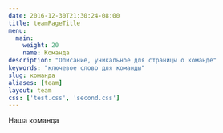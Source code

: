 ```yaml
---
date: 2016-12-30T21:30:24-08:00
title: teamPageTitle
menu:
  main:
    weight: 20
    name: Команда
description: "Описание, уникальное для страницы о команде"
keywords: "ключевое слово для команды"
slug: команда
aliases: [team]
layout: team
css: ['test.css', 'second.css']
---
```


Наша команда

